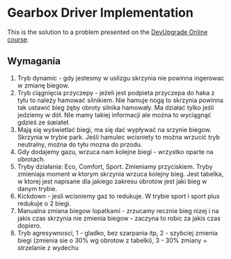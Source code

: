 # Gearbox Driver Implementation

This is the solution to a problem presented on the [DevUpgrade Online course](https://devupgrade.online/).

## Wymagania

1. Tryb dynamic - gdy jestesmy w uslizgu skrzynia nie powinna ingerowac w zmianę biegow.
2. Tryb ciągnięcia przyczepy - jeżeli jest podpieta przyczepa do haka z tyłu to należy hamować silnikiem. Nie hamuje nogą to skrzynia powinna tak ustawić bieg żęby obroty silnika hamowały. Ma działać tylko jeśli jedziemy w dół. NIe mamy takiej informacji ale można to wyciągnąć gdzieś ze śœiateł.
3. Mają się wyświetlać biegi, ma się dać wypływać na srzynie biegow. Skrzynia w trybie park. Jeśli hamulec wcisniety to można wrzucić tryb neutralny, można do tyłu mozna do przodu.
4. Gdy dodajemy gazu, wrzuca nam kolejne biegi - wrzystko oparte na obrotach.
5. Tryby działania: Eco, Comfort, Sport. Zmieniamy przyciskiem. Tryby zmieniaja moment w ktorym skrzynia wrzuca kolejny bieg. Jest tabelka, w ktorej jest napisane dla jakiego zakresu obrotów jest jaki bieg w danym trybie.
6. Kickdown - jesli wcisniemy gaz to redukuje. W trybie sport i sport plus redukuje o 2 biegi.
7. Manualna zmiana biegow lopatkami - zrzucamy recznie bieg nizej i na jakis czas skrzynia nie zmienia biegow - zaczyna to robic za jakis czas dopiero.
8. Tryb agresywnosci, 1 - gladko, bez szarpania itp, 2 - szybciej zmienia biegi (zmienia sie o 30% wg obrotow z tabelki), 3 - 30% zmiany + strzelanie z wydechu
